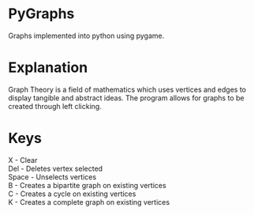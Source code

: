 # PyGraphs
Graphs implemented into python using pygame.

# Explanation
Graph Theory is a field of mathematics which uses vertices and edges to display tangible and abstract ideas.
The program allows for graphs to be created through left clicking.

# Keys
X - Clear  
Del - Deletes vertex selected  
Space - Unselects vertices  
B - Creates a bipartite graph on existing vertices  
C - Creates a cycle on existing vertices  
K - Creates a complete graph on existing vertices  
